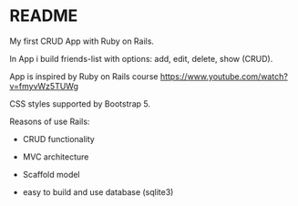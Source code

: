 # README

My first CRUD App with Ruby on Rails.

In App i build friends-list with options: add, edit, delete, show (CRUD).

App is inspired by Ruby on Rails course https://www.youtube.com/watch?v=fmyvWz5TUWg

CSS styles supported by Bootstrap 5.

Reasons of use Rails:

- CRUD functionality

- MVC architecture

- Scaffold model

- easy to build and use database (sqlite3)
